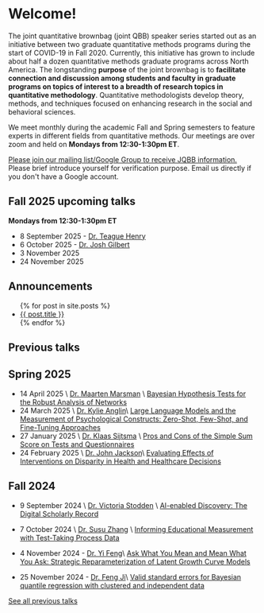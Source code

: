# Welcome!

<p>The joint quantitative brownbag (joint QBB) speaker series
started out as an initiative between two graduate quantitative methods programs
during the start of COVID-19 in Fall 2020. Currently, this initiative has grown
to include about half a dozen quantitative methods graduate programs across
North America. The longstanding <b>purpose</b> of the joint brownbag is to <b>facilitate
connection and discussion among students and faculty in graduate programs on
topics of interest to a breadth of research topics in quantitative methodology</b>.
Quantitative methodologists develop theory, methods, and techniques focused on
enhancing research in the social and behavioral sciences.</p>

<p>We meet monthly during the academic Fall and Spring
semesters to feature experts in different fields from quantitative methods. Our
meetings are over zoom and held on <b>Mondays from 12:30-1:30pm ET</b>.</p>

<p><a href="https://groups.google.com/g/jqbb">Please join our mailing list/Google Group to receive JQBB information.</a> Please brief introduce yourself for verification purpose. Email us directly if you don't have a Google account.</p>


## Fall 2025 upcoming talks

<b>Mondays from 12:30-1:30pm ET</b>

- 8 September 2025 - [Dr. Teague Henry](https://datascience.virginia.edu/people/teague-henry)
- 6 October 2025 - [Dr. Josh Gilbert](https://datascience.meei.harvard.edu/teams/josh-gilbert/)
- 3 November 2025
- 24 November 2025

## Announcements

<ul>
  {% for post in site.posts %}
    <li>
      <a href="{{ post.url }}">{{ post.title }}</a>
    </li>
  {% endfor %}
</ul>



## Previous talks
## Spring 2025

- 14 April 2025 \\
[Dr. Maarten Marsman](https://maartenmarsman.com/) \\
[Bayesian Hypothesis Tests for the Robust Analysis of Networks](pages/marsman.html)
- 24 March 2025 \\
[Dr. Kylie Anglin](https://education.uconn.edu/person/kylie-anglin/)\\
[Large Language Models and the Measurement of Psychological Constructs: Zero-Shot, Few-Shot, and Fine-Tuning Approaches](pages/anglin.html)
- 27 January 2025 \\
[Dr. Klaas Sijtsma](https://www.tilburguniversity.edu/about/history-and-academic-heritage/klaas-sijtsma) \\
[Pros and Cons of the Simple Sum Score on Tests and Questionnaires](pages/sijtsma.html)
- 24 February 2025 \\
[Dr. John Jackson](https://publichealth.jhu.edu/faculty/3410/john-w-jackson)\\
[Evaluating Effects of Interventions on Disparity in Health and Healthcare Decisions](pages/jackson.html)

## Fall 2024 
- 9 September 2024 \\
[Dr. Victoria Stodden](https://www.stodden.net/) \\
[AI-enabled Discovery: The Digital Scholarly Record](pages/stodden.html)

- 7 October 2024 \\
[Dr. Susu Zhang](https://psychology.illinois.edu/directory/profile/szhan105) \\
[Informing Educational Measurement with Test-Taking Process Data](pages/szhang.html)

- 4 November 2024 - [Dr. Yi Feng](https://psych.ucla.edu/faculty-page/yifeng/)\\
[Ask What You Mean and Mean What You Ask: Strategic Reparameterization of Latent Growth Curve Models](pages/yifeng.html)

- 25 November 2024 - [Dr. Feng Ji](https://discover.research.utoronto.ca/49686-feng-ji)\\
[Valid standard errors for Bayesian quantile regression with clustered and independent data](pages/fji.html)



[See all previous talks](/pages/all.html)

